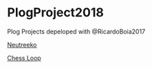 # PlogProject2018
Plog Projects depeloped with @RicardoBoia2017
 
 
 
[Neutreeko](http://www.neutreeko.net/neutreeko.htm)

[Chess Loop](https://www2.stetson.edu/~efriedma/puzzle/chessloop/)
